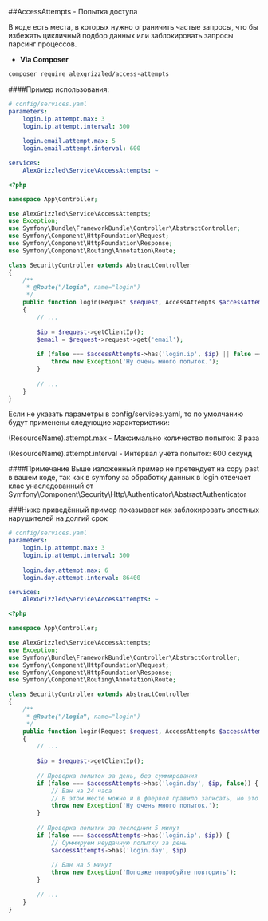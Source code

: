 ##AccessAttempts - Попытка доступа

В коде есть места, в которых нужно ограничить частые запросы, что бы избежать цикличный подбор данных или заблокировать запросы парсинг процессов.

- **Via Composer**

```bash
composer require alexgrizzled/access-attempts
```

####Пример использования:

```yaml
# config/services.yaml
parameters:
    login.ip.attempt.max: 3
    login.ip.attempt.interval: 300
    
    login.email.attempt.max: 5
    login.email.attempt.interval: 600

services:
    AlexGrizzled\Service\AccessAttempts: ~
```

```php
<?php

namespace App\Controller;

use AlexGrizzled\Service\AccessAttempts;
use Exception;
use Symfony\Bundle\FrameworkBundle\Controller\AbstractController;
use Symfony\Component\HttpFoundation\Request;
use Symfony\Component\HttpFoundation\Response;
use Symfony\Component\Routing\Annotation\Route;

class SecurityController extends AbstractController
{
    /**
     * @Route("/login", name="login")
     */
    public function login(Request $request, AccessAttempts $accessAttempts): Response
    {
        // ...
        
        $ip = $request->getClientIp();
        $email = $request->request->get('email');
        
        if (false === $accessAttempts->has('login.ip', $ip) || false === $accessAttempts->has('login.email', $email)) {
            throw new Exception('Ну очень много попыток.');
        }
        
        // ...
    }
}
```

Если не указать параметры в config/services.yaml, то по умолчанию будут применены следующие характеристики:

(ResourceName).attempt.max - Максимально количество попыток: 3 раза

(ResourceName).attempt.interval - Интервал учёта попыток: 600 секунд

####Примечание
Выше изложенный пример не претендует на copy past в вашем коде, так как в symfony за обработку данных в login отвечает
клас унаследованный от Symfony\Component\Security\Http\Authenticator\AbstractAuthenticator

###Ниже приведённый пример показывает как заблокировать злостных нарушителей на долгий срок

```yaml
# config/services.yaml
parameters:
    login.ip.attempt.max: 3
    login.ip.attempt.interval: 300
    
    login.day.attempt.max: 6
    login.day.attempt.interval: 86400

services:
    AlexGrizzled\Service\AccessAttempts: ~
```

```php
<?php

namespace App\Controller;

use AlexGrizzled\Service\AccessAttempts;
use Exception;
use Symfony\Bundle\FrameworkBundle\Controller\AbstractController;
use Symfony\Component\HttpFoundation\Request;
use Symfony\Component\HttpFoundation\Response;
use Symfony\Component\Routing\Annotation\Route;

class SecurityController extends AbstractController
{
    /**
     * @Route("/login", name="login")
     */
    public function login(Request $request, AccessAttempts $accessAttempts): Response
    {
        // ...
        
        $ip = $request->getClientIp();
        
        // Проверка попыток за день, без суммирования
        if (false === $accessAttempts->has('login.day', $ip, false)) {
            // Бан на 24 часа
            // В этом месте можно и в фаервол правило записать, но это другая история ;)
            throw new Exception('Ну очень много попыток.');
        }
        
        // Проверка попытки за последнии 5 минут
        if (false === $accessAttempts->has('login.ip', $ip)) {
            // Суммируем неудачную попытку за день
            $accessAttempts->has('login.day', $ip)
            
            // Бан на 5 минут
            throw new Exception('Попозже попробуйте повторить');
        }
        
        // ...
    }
}
```
